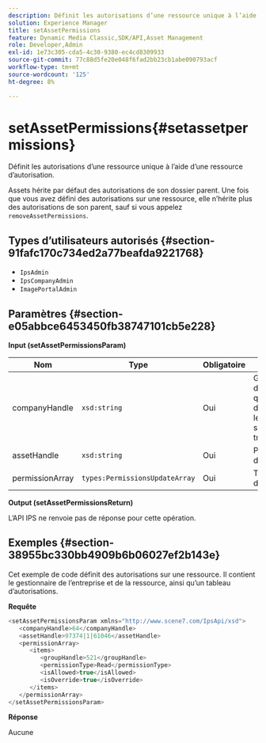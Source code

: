 ```yaml
---
description: Définit les autorisations d’une ressource unique à l’aide d’une ressource d’autorisation.
solution: Experience Manager
title: setAssetPermissions
feature: Dynamic Media Classic,SDK/API,Asset Management
role: Developer,Admin
exl-id: 1e73c305-cda5-4c30-9380-ec4cd8309933
source-git-commit: 77c88d5fe20e048f6fad2bb23cb1abe090793acf
workflow-type: tm+mt
source-wordcount: '125'
ht-degree: 8%

---
```


# setAssetPermissions{#setassetpermissions}

Définit les autorisations d’une ressource unique à l’aide d’une ressource d’autorisation.

Assets hérite par défaut des autorisations de son dossier parent. Une fois que vous avez défini des autorisations sur une ressource, elle n’hérite plus des autorisations de son parent, sauf si vous appelez `removeAssetPermissions`.

## Types d’utilisateurs autorisés {#section-91fafc170c734ed2a77beafda9221768}

* `IpsAdmin`
* `IpsCompanyAdmin`
* `ImagePortalAdmin`

## Paramètres {#section-e05abbce6453450fb38747101cb5e228}

**Input (setAssetPermissionsParam)**

| Nom | Type | Obligatoire | Description |
|---|---|---|---|
| companyHandle | `xsd:string` | Oui | Gestionnaire de l’entreprise qui contient le dossier avec lequel vous souhaitez travailler. |
| assetHandle | `xsd:string` | Oui | Poignée de dossier. |
| permissionArray | `types:PermissionsUpdateArray` | Oui | Tableau d’autorisations. |

**Output (setAssetPermissionsReturn)**

L’API IPS ne renvoie pas de réponse pour cette opération.

## Exemples {#section-38955bc330bb4909b6b06027ef2b143e}

Cet exemple de code définit des autorisations sur une ressource. Il contient le gestionnaire de l’entreprise et de la ressource, ainsi qu’un tableau d’autorisations.

**Requête**

```java
<setAssetPermissionsParam xmlns="http://www.scene7.com/IpsApi/xsd">
   <companyHandle>64</companyHandle>
   <assetHandle>97374|1|61046</assetHandle>
   <permissionArray>
      <items>
         <groupHandle>521</groupHandle>
         <permissionType>Read</permissionType>
         <isAllowed>true</isAllowed>
         <isOverride>true</isOverride>
      </items>
   </permissionArray>
</setAssetPermissionsParam>
```

**Réponse**

Aucune

